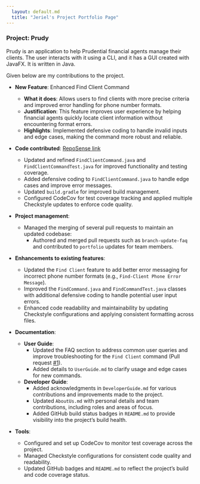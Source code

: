 ```yaml
---
  layout: default.md
  title: "Jeriel's Project Portfolio Page"
---
```


### Project: Prudy

Prudy is an application to help Prudential financial agents manage their clients. The user interacts with it using a CLI, and it has a GUI created with JavaFX. It is written in Java.

Given below are my contributions to the project.

* **New Feature**: Enhanced Find Client Command
  * **What it does**: Allows users to find clients with more precise criteria and improved error handling for phone number formats.
  * **Justification**: This feature improves user experience by helping financial agents quickly locate client information without encountering format errors.
  * **Highlights**: Implemented defensive coding to handle invalid inputs and edge cases, making the command more robust and reliable.

* **Code contributed**: [RepoSense link](https://nus-cs2103-ay2425s1.github.io/tp-dashboard/?search=Nimastic&sort=groupTitle&sortWithin=title&timeframe=commit&mergegroup=&groupSelect=groupByAuthors&breakdown=true&checkedFileTypes=docs~functional-code~test-code~other&since=2024-09-20)
  * Updated and refined `FindClientCommand.java` and `FindClientCommandTest.java` for improved functionality and testing coverage.
  * Added defensive coding to `FindClientCommand.java` to handle edge cases and improve error messages.
  * Updated `build.gradle` for improved build management.
  * Configured CodeCov for test coverage tracking and applied multiple Checkstyle updates to enforce code quality.

* **Project management**:
  * Managed the merging of several pull requests to maintain an updated codebase:
    - Authored and merged pull requests such as `branch-update-faq` and contributed to `portfolio` updates for team members.

* **Enhancements to existing features**:
  * Updated the `Find Client` feature to add better error messaging for incorrect phone number formats (e.g., `Find-Client Phone Error Message`).
  * Improved the `FindCommand.java` and `FindCommandTest.java` classes with additional defensive coding to handle potential user input errors.
  * Enhanced code readability and maintainability by updating Checkstyle configurations and applying consistent formatting across files.

* **Documentation**:
  * **User Guide**:
    * Updated the FAQ section to address common user queries and improve troubleshooting for the `Find Client` command (Pull request [\#1](https://github.com/Nimastic/branch-update-faq)).
    * Added details to `UserGuide.md` to clarify usage and edge cases for new commands.
  * **Developer Guide**:
    * Added acknowledgments in `DeveloperGuide.md` for various contributions and improvements made to the project.
    * Updated `AboutUs.md` with personal details and team contributions, including roles and areas of focus.
    * Added GitHub build status badges in `README.md` to provide visibility into the project’s build health.

* **Tools**:
  * Configured and set up CodeCov to monitor test coverage across the project.
  * Managed Checkstyle configurations for consistent code quality and readability.
  * Updated GitHub badges and `README.md` to reflect the project’s build and code coverage status.

